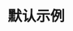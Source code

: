 # 默认示例

<common-demo title="默认用法" description="引入组件后通过给组件传url设定为链接类型，不传url为button类型">
  <example-demo1></example-demo1>
  <highlight-code slot="codeText" lang="vue">
    <template>
        <div class="example-container" id="main">
            <div class="container">
                <h2>实例方法（默认已开启）</h2>
                <div class="example-action">
                    <div>通过设置rs.stop()关闭点击态</div>
                    <touch-active @clickLink="rsStop" class="example-button">点击关闭</touch-active>
                    <div>通过设置rs.start()开启点击态</div>
                    <touch-active @clickLink="rsStart" class="example-button">点击开启</touch-active>
                    <div>通过设置rs.destroy()销毁点击态</div>
                    <touch-active @clickLink="rsDestroy" class="example-button">点击销毁</touch-active>
                </div>
            </div>
            <touch-active class="container" url="http://www.baidu.com">
                <h2>默认使用方法</h2>
                <touch-active class="example-link"
                    url="http://www.163.com">
                    <div>点击此div触发跳转到http://www.163.com</div>
                </touch-active>
                <touch-active class="example-button">
                    <div>button 类型</div>
                </touch-active>
            </touch-active>
        </div>
    </template>
    <script>
    import {ResponsiveLink, TouchActive, TouchStop} from 'mux-vue-touch-active';
    export default {
        components: {
            TouchActive,
            TouchStop
        },
        data() {
            return {
                rs: {}
            }
        },
        mounted() {
            this.rs = new ResponsiveLink({
                $root: '#main'
            });
            this.rs.start();
        },
        methods: {
            rsStop() {
                this.rs.stop();
            },
            rsStart() {
                this.rs.start();
            },
            rsDestroy() {
                this.rs.destroy();
            }
        }
    }
    </script>
  </highlight-code>
</common-demo>